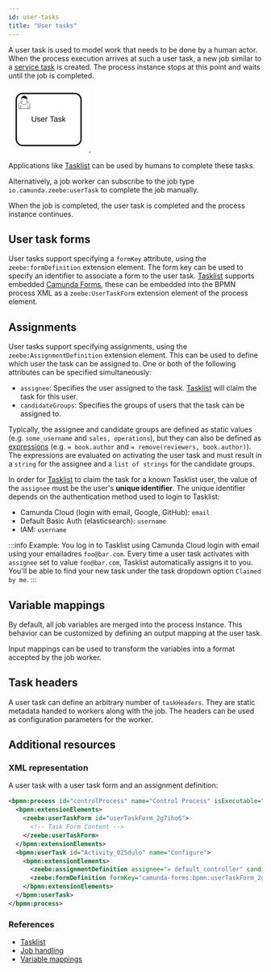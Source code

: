 ```yaml
---
id: user-tasks
title: "User tasks"
---
```


A user task is used to model work that needs to be done by a human actor. When
the process execution arrives at such a user task, a new job similar to a
[service task](/components/modeler/bpmn/service-tasks/service-tasks.md) is created. The process instance
stops at this point and waits until the job is completed.

![user-task](assets/user-task.png)

Applications like [Tasklist] can be used by humans to complete these tasks.

Alternatively, a job worker can subscribe to the job type
`io.camunda.zeebe:userTask` to complete the job manually.

When the job is completed, the user task is completed and the process
instance continues.

## User task forms

User tasks support specifying a `formKey` attribute, using the
`zeebe:formDefinition` extension element. The form key can be used to specify
an identifier to associate a form to the user task. [Tasklist] supports
embedded [Camunda Forms](/guides/utilizing-forms.md),
these can be embedded into the BPMN process XML as a `zeebe:UserTaskForm`
extension element of the process element.

## Assignments
User tasks support specifying assignments, using the `zeebe:AssignmentDefinition` extension element.
This can be used to define which user the task can be assigned to. One or both of the following
attributes can be specified simultaneously:
- `assignee`: Specifies the user assigned to the task. [Tasklist] will claim the task for this user.
- `candidateGroups`: Specifies the groups of users that the task can be assigned to.

Typically, the assignee and candidate groups are defined as static values (e.g. `some_username` and
`sales, operations`), but they can also be defined as
[expressions](/components/concepts/expressions.md) (e.g. `= book.author` and `= remove(reviewers,
book.author)`). The expressions are evaluated on activating the user task and must result in a
`string` for the assignee and a `list of strings` for the candidate groups.

In order for [Tasklist](/components/tasklist/introduction.md) to claim the task for a known Tasklist user, 
the value of the `assignee` must be the user's **unique identifier**.
The unique identifier depends on the authentication method used to login to Tasklist:
- Camunda Cloud (login with email, Google, GitHub): `email`
- Default Basic Auth (elasticsearch): `username`
- IAM: `username`

:::info
Example: You log in to Tasklist using Camunda Cloud login with email using your emailadres `foo@bar.com`. Every time a user task activates with `assignee` set to value `foo@bar.com`, Tasklist automatically assigns it to you. You'll be able to find your new task under the task dropdown option `Claimed by me`.
:::

## Variable mappings

By default, all job variables are merged into the process instance. This
behavior can be customized by defining an output mapping at the user task.

Input mappings can be used to transform the variables into a format accepted by the job worker.

## Task headers

A user task can define an arbitrary number of `taskHeaders`. They are static
metadata handed to workers along with the job. The headers can be used
as configuration parameters for the worker.

## Additional resources

### XML representation

A user task with a user task form and an assignment definition:

```xml
<bpmn:process id="controlProcess" name="Control Process" isExecutable="true">
  <bpmn:extensionElements>
    <zeebe:userTaskForm id="userTaskForm_2g7iho6">
      <!-- Task Form Content -->
    </zeebe:userTaskForm>
  </bpmn:extensionElements>
  <bpmn:userTask id="Activity_025dulo" name="Configure">
    <bpmn:extensionElements>
      <zeebe:assignmentDefinition assignee="= default_controller" candidateGroups="controllers, auditors" />
      <zeebe:formDefinition formKey="camunda-forms:bpmn:userTaskForm_2g7iho6" />
    </bpmn:extensionElements>
  </bpmn:userTask>
</bpmn:process>
```

### References

- [Tasklist](/components/tasklist/introduction.md)
- [Job handling](/components/concepts/job-workers.md)
- [Variable mappings](/components/concepts/variables.md#inputoutput-variable-mappings)



[Tasklist]: /components/tasklist/introduction.md
